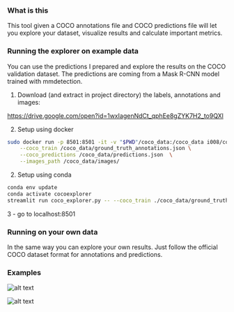 ### What is this

This tool given a COCO annotations file and COCO predictions file will let you explore your dataset, visualize results
and calculate important metrics.


### Running the explorer on example data 

You can use the predictions I prepared and explore the results on the COCO validation dataset.
The predictions are coming from a Mask R-CNN model trained with mmdetection.

1. Download (and extract in project directory) the labels, annotations and images:

https://drive.google.com/open?id=1wxIagenNdCt_qphEe8gZYK7H2_to9QXl

2. Setup using docker

```sh
sudo docker run -p 8501:8501 -it -v "$PWD"/coco_data:/coco_data i008/coco_explorer  \
    --coco_train /coco_data/ground_truth_annotations.json \
    --coco_predictions /coco_data/predictions.json  \
    --images_path /coco_data/images/
```

2. Setup using conda
```sh
conda env update
conda activate cocoexplorer
streamlit run coco_explorer.py -- --coco_train ./coco_data/ground_truth_annotations.json --coco_predictions ./coco_data/predictions.json  --images_path ./coco_data/val2017/
```
3 - go to localhost:8501


### Running on your own data

In the same way you can explore your own results. Just follow the official COCO dataset format for annotations and predictions.


### Examples

![alt text](./static/demo1.png "Logo Title Text 1")





![alt text](./static/demo2.png "Logo Title Text 1")
